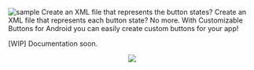 ![sample](https://i.imgur.com/BIGuL3j.png)
Create an XML file that represents the button states? Create an XML file that represents each button state? No more. With Customizable Buttons for Android you can easily create custom buttons for your app!

[WIP] Documentation soon.

<p align="center">
  <img src="https://i.imgur.com/FKsu7rS.gif">
</p>
